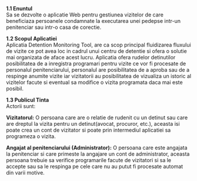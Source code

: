 <b>1.1 Enuntul</b><br>
Sa se dezvolte o aplicatie Web pentru gestiunea vizitelor de care beneficiaza persoanele condamnate la executarea unei pedepse intr-un penitenciar sau intr-o casa de corectie.

<b>1.2 Scopul Aplicatiei</b><br>
Aplicatia Detention Monitoring Tool, are ca scop principal fluidizarea fluxului de vizite ce pot avea loc in cadrul unui centru de detentie si ofera o solutie mai organizata de aface acest lucru.
Aplicatia ofera rudelor detinutilor posibilitatea de a inregistra programari pentru vizite ce vor fi procesate de personalul penitenciarului, personalul are posibilitatea de a aproba sau de a respinge anumite vizite iar vizitatorii au posibilitatea de vizualiza un istoric al vizitelor facute si eventual sa modifice o vizita programata daca mai este posibil.

<b>1.3 Publicul Tinta</b><br>
Actorii sunt:

<b>Vizitatorul:</b> O persoana care are o relatie de rudenit cu un detinut sau care are dreptul la vizita pentru un detinut(avocat, procuror, etc.), aceasta isi poate crea un cont de vizitator si poate prin intermediul aplicatiei sa programeza o vizita.

<b>Angajat al penitenciarului (Administrator):</b> O persoana care este angajata la penitenciar si care primeste la angajare un cont de administrator, aceasta persoana trebuie sa verifice programarile facute de vizitatori si sa le accepte sau sa le respinga pe cele care nu au putut fi procesate automat din varii motive.
